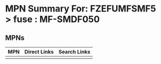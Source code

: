 



# MPN Summary For: FZEFUMFSMF5 > fuse : MF-SMDF050

## MPNs
  

|MPN|Direct Links|Search Links|
| :--- | :--- | :--- |
||||
